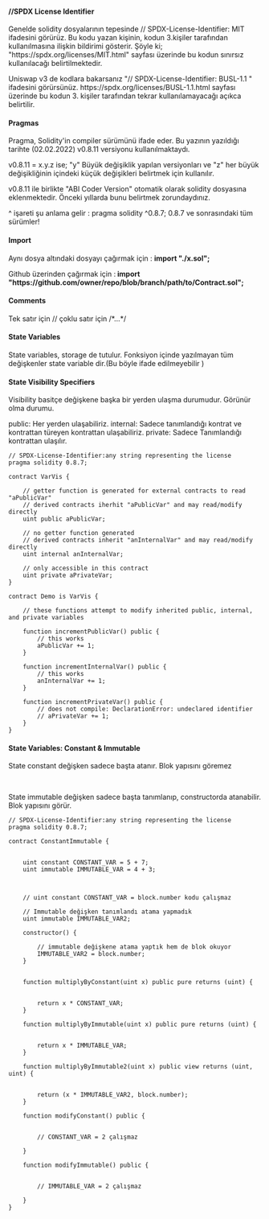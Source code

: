 <h4>//SPDX License Identifier</h4>
<p>Genelde  solidity dosyalarının tepesinde // SPDX-License-Identifier: MIT  ifadesini görürüz. Bu kodu yazan kişinin, kodun 3.kişiler tarafından
kullanılmasına ilişkin bildirimi gösterir. Şöyle ki; "https://spdx.org/licenses/MIT.html" sayfası üzerinde bu kodun sınırsız kullanılacağı belirtilmektedir.</p>
<p>Uniswap v3 de kodlara bakarsanız "// SPDX-License-Identifier: BUSL-1.1 " ifadesini görürsünüz. https://spdx.org/licenses/BUSL-1.1.html sayfası üzerinde bu kodun 3. kişiler tarafından
tekrar kullanılamayacağı açıkca belirtilir.</p>

<h4>Pragmas</h4>
<p>Pragma, Solidity'in compiler sürümünü ifade eder. Bu yazının yazıldığı tarihte (02.02.2022) v0.8.11 versiyonu kullanılmaktaydı.</p>
<p> v0.8.11 = x.y.z ise; "y" Büyük değişiklik yapılan versiyonları ve "z" her büyük değişikliğinin içindeki küçük değişikleri belirtmek için kullanılır.</p>
<p> v0.8.11 ile birlikte "ABI Coder Version" otomatik olarak solidity dosyasına eklenmektedir. Önceki yıllarda bunu belirtmek zorundaydınız.</p>
<p> ^ işareti şu anlama gelir : pragma solidity ^0.8.7; 0.8.7 ve sonrasındaki tüm sürümler! </p>

<h4>Import</h4>
<p> Aynı dosya altındaki dosyayı çağırmak için :  <b>import "./x.sol";</b> </p>
<p> Github üzerinden çağırmak için :<b> import "https://github.com/owner/repo/blob/branch/path/to/Contract.sol";</b></p>

<h4>Comments</h4>
<p>Tek satır için // çoklu satır için /*...*/  </p>

<h4>State Variables</h4>
<p>State variables, storage de tutulur. Fonksiyon içinde yazılmayan tüm değişkenler state variable dir.(Bu böyle ifade edilmeyebilir )</p>

<h4> State Visibility Specifiers</h4>
Visibility basitçe değişkene başka bir yerden ulaşma durumudur. Görünür olma durumu.

public: Her yerden ulaşabiliriz.
internal: Sadece tanımlandığı kontrat ve kontrattan türeyen kontrattan ulaşabiliriz.
private: Sadece Tanımlandığı kontrattan ulaşılır.

```
// SPDX-License-Identifier:any string representing the license
pragma solidity 0.8.7;

contract VarVis {

    // getter function is generated for external contracts to read "aPublicVar"
    // derived contracts iherhit "aPublicVar" and may read/modify directly
    uint public aPublicVar;

    // no getter function generated
    // derived contracts inherit "anInternalVar" and may read/modify directly
    uint internal anInternalVar;

    // only accessible in this contract
    uint private aPrivateVar;
}

contract Demo is VarVis {

    // these functions attempt to modify inherited public, internal, and private variables

    function incrementPublicVar() public {
        // this works
        aPublicVar += 1;
    }

    function incrementInternalVar() public {
        // this works
        anInternalVar += 1;
    }

    function incrementPrivateVar() public {
        // does not compile: DeclarationError: undeclared identifier
        // aPrivateVar += 1;
    }
}
```

<h4>State Variables: Constant & Immutable </h4>
<p>State constant değişken sadece başta atanır. Blok yapısını göremez</p>
<br>
<p>State immutable değişken sadece başta tanımlanıp, constructorda atanabilir. Blok yapısını görür.</p>


```
// SPDX-License-Identifier:any string representing the license
pragma solidity 0.8.7;

contract ConstantImmutable {

   
    uint constant CONSTANT_VAR = 5 + 7;
    uint immutable IMMUTABLE_VAR = 4 + 3;

   

    // uint constant CONSTANT_VAR = block.number kodu çalışmaz
    
    // Immutable değişken tanımlandı atama yapmadık
    uint immutable IMMUTABLE_VAR2;

    constructor() {

        // immutable değişkene atama yaptık hem de blok okuyor
        IMMUTABLE_VAR2 = block.number;
    }


    function multiplyByConstant(uint x) public pure returns (uint) {

      
        return x * CONSTANT_VAR;
    }

    function multiplyByImmutable(uint x) public pure returns (uint) {

      
        return x * IMMUTABLE_VAR;
    }

    function multiplyByImmutable2(uint x) public view returns (uint, uint) {

       
        return (x * IMMUTABLE_VAR2, block.number);
    }

    function modifyConstant() public {

       
        // CONSTANT_VAR = 2 çalışmaz
      
    }

    function modifyImmutable() public {

     
        // IMMUTABLE_VAR = 2 çalışmaz
      
    }
}
```
